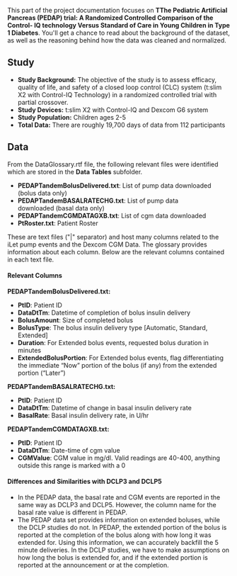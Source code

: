 This part of the project documentation focuses on 
**TThe Pediatric Artificial Pancreas (PEDAP) trial: A Randomized Controlled Comparison of the Control- IQ technology Versus Standard of Care in Young Children in Type 1 Diabetes**. You'll get a chance to read about the background of the dataset,
as well as the reasoning behind how the data was cleaned and normalized.
## Study
- **Study Background:** The objective of the study is to assess efficacy, quality of life, and safety of a closed loop control (CLC) system (t:slim X2 with Control-IQ Technology) in a randomized controlled trial with partial crossover.
- **Study Devices:** t:slim X2 with Control-IQ and Dexcom G6 system
- **Study Population:** Children ages 2-5
- **Total Data:** There are roughly 19,700 days of data from 112 participants

## Data
From the DataGlossary.rtf file, the following relevant files were identified which are stored in the **Data Tables** subfolder.

* **PEDAPTandemBolusDelivered.txt**: List of pump data downloaded (bolus data only)
* **PEDAPTandemBASALRATECHG.txt**: List of pump data downloaded (basal data only)
* **PEDAPTandemCGMDATAGXB.txt**: List of cgm data downloaded 
* **PtRoster.txt**: Patient Roster

These are text files ("|" separator) and host many columns related to the iLet pump events and the Dexcom CGM Data. The glossary provides information about each column. Below are the relevant columns contained in each text file.

#### Relevant Columns
**PEDAPTandemBolusDelivered.txt:** 

* **PtID**: Patient ID
* **DataDtTm**: Datetime of completion of bolus insulin delivery
* **BolusAmount**: Size of completed bolus 
* **BolusType**: The bolus insulin delivery type [Automatic, Standard, Extended]
* **Duration**: For Extended bolus events, requested bolus duration in minutes
* **ExtendedBolusPortion**: For Extended bolus events, flag differentiating the immediate “Now” portion of the bolus (if any) from the extended portion (“Later”)

**PEDAPTandemBASALRATECHG.txt:**

* **PtID**: Patient ID
* **DataDtTm**: Datetime of change in basal insulin delivery rate
* **BasalRate**: Basal insulin delivery rate, in U/hr

**PEDAPTandemCGMDATAGXB.txt:**

* **PtID**: Patient ID
* **DataDtTm**: Date-time of cgm value
* **CGMValue**: CGM value in mg/dl. Valid readings are 40-400, anything outside this range is marked with a 0

#### Differences and Similarities with DCLP3 and DCLP5
- In the PEDAP data, the basal rate and CGM events are reported in the same way as DCLP3 and DCLP5. However, the column name for the basal rate value is different in PEDAP.
- The PEDAP data set provides information on extended boluses, while the DCLP studies do not. In PEDAP, the extended portion of the bolus is reported at the completion of the bolus along with how long it was extended for. Using this information, we can accurately backfill the 5 minute deliveries. In the DCLP studies, we have to make assumptions on how long the bolus is extended for, and if the extended portion is reported at the announcement or at the completion. 